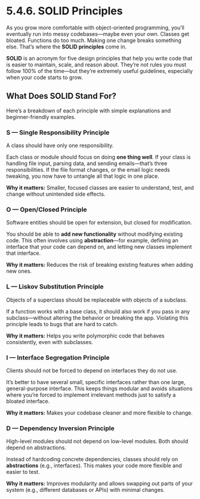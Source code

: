 # 5.4.6. SOLID Principles

As you grow more comfortable with object-oriented programming, you’ll eventually run into messy codebases—maybe even your own. Classes get bloated. Functions do too much. Making one change breaks something else. That’s where the **SOLID principles** come in.

**SOLID** is an acronym for five design principles that help you write code that is easier to maintain, scale, and reason about. They’re not rules you must follow 100% of the time—but they’re extremely useful guidelines, especially when your code starts to grow.

## What Does SOLID Stand For?

Here’s a breakdown of each principle with simple explanations and beginner-friendly examples.

### **S — Single Responsibility Principle**

A class should have only one responsibility.

Each class or module should focus on doing **one thing well**. If your class is handling file input, parsing data, and sending emails—that’s three responsibilities. If the file format changes, or the email logic needs tweaking, you now have to untangle all that logic in one place.

**Why it matters:** Smaller, focused classes are easier to understand, test, and change without unintended side effects.

### **O — Open/Closed Principle**

Software entities should be open for extension, but closed for modification.

You should be able to **add new functionality** without modifying existing code. This often involves using **abstraction**—for example, defining an interface that your code can depend on, and letting new classes implement that interface.

**Why it matters:** Reduces the risk of breaking existing features when adding new ones.

### **L — Liskov Substitution Principle**

Objects of a superclass should be replaceable with objects of a subclass.

If a function works with a base class, it should also work if you pass in any subclass—without altering the behavior or breaking the app. Violating this principle leads to bugs that are hard to catch.

**Why it matters:** Helps you write polymorphic code that behaves consistently, even with subclasses.

### **I — Interface Segregation Principle**

Clients should not be forced to depend on interfaces they do not use.

It’s better to have several small, specific interfaces rather than one large, general-purpose interface. This keeps things modular and avoids situations where you’re forced to implement irrelevant methods just to satisfy a bloated interface.

**Why it matters:** Makes your codebase cleaner and more flexible to change.

### **D — Dependency Inversion Principle**

High-level modules should not depend on low-level modules. Both should depend on abstractions.

Instead of hardcoding concrete dependencies, classes should rely on **abstractions** (e.g., interfaces). This makes your code more flexible and easier to test.

**Why it matters:** Improves modularity and allows swapping out parts of your system (e.g., different databases or APIs) with minimal changes.

